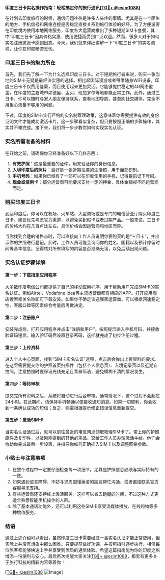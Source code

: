 **印度三日卡实名操作指南：轻松搞定你的旅行通讯[[TG💪+ @esim1088](https://t.me/s/esim1088)]**

在计划去印度旅行的时候，通信问题往往是许多人头疼的事情。尤其是在一个陌生的地方，手机信号和网络连接是否稳定直接关系到旅行体验的好坏。为了方便游客在印度境内使用本地网络服务，印度各大运营商推出了多种短期SIM卡套餐，其中“印度三日卡”因其价格实惠、使用便捷而受到广泛欢迎。然而，很多人对于如何实名注册这张卡感到困惑。今天，我们就来详细讲解一下“印度三日卡”的实名流程，让你在印度畅游无忧。

### 印度三日卡的魅力所在

首先，我们先了解一下为什么选择印度三日卡。对于短期旅行者来说，购买一张当地的SIM卡无疑是最经济实惠的选择。相比起国际漫游或者租借随身WiFi设备，印度三日卡不仅费用低廉，而且使用起来更加灵活。它能够提供稳定的4G网络覆盖，在印度的主要城市如德里、孟买、班加罗尔等地都能正常工作。此外，通过三日卡，你可以随时与家人朋友保持联系，查看地图导航，甚至刷社交媒体，完全不用担心流量不够用的问题。

不过，印度的SIM卡实行严格的实名制管理政策，这意味着你需要提供有效的身份证明文件才能成功激活卡片。这一步骤看似复杂，但只要按照正确的步骤操作，其实并不难完成。接下来，我们将一步步教你如何实现实名认证。

### 实名所需准备的材料

在开始之前，请确保你已经准备好以下几样东西：

1. **有效护照**：这是最重要的证件，用来验证你的身份信息。
2. **入境印度后的照片**：最好是一张近期拍摄的生活照，用于面部识别。
3. **手机号码**：如果你已经有了一部可以在印度使用的手机，记得提前记下号码。
4. **现金或信用卡**：部分运营商可能要求支付一定的押金，具体金额视不同运营商而定。

### 购买印度三日卡

到达印度后，你可以在机场、火车站、大型商场或是专门的电信营业厅购买印度三日卡。建议优先考虑官方渠道，以避免买到假卡或者过期产品。一般来说，三日卡的价格大约在几百卢比左右，具体价格会因运营商和地区而异。

当你找到合适的销售点时，可以直接向工作人员说明你要购买的是“三日卡”，并出示你的护照进行登记。此时，工作人员可能会询问你的姓名、国籍以及预计停留时间等基本信息。记得核对所有填写的内容是否准确无误，以免后续出现问题。

### 实名认证步骤详解

#### 第一步：下载指定应用程序

大多数印度电信公司都提供了自己的移动应用程序，用于帮助用户完成SIM卡的实名认证。例如Airtel、Vodafone Idea等主流运营商都有相应的APP。打开应用商店搜索相关名称即可下载安装。如果你不确定该选哪家运营商，可以根据网速稳定性、客服口碑等因素综合考量后再做决定。

#### 第二步：注册账户

安装完成后，打开应用程序并点击“注册新用户”。按照提示输入手机号码，并接收验证码短信。输入验证码后设置登录密码，这样就完成了初步注册过程。

#### 第三步：上传资料

进入个人中心页面，找到“SIM卡实名认证”选项，点击后会弹出上传资料的要求。在这里需要提交你的护照首页扫描件（包括个人信息页）、入境记录页以及近期自拍照。注意拍照时要保证光线充足且背景简洁，避免模糊不清的情况发生。

#### 第四步：等待审核

提交完所有资料之后，系统将自动进行后台审核。通常情况下，这个过程不会超过24小时。在此期间，请保持手机畅通以便接收通知消息。如果一切顺利，你会收到一条确认成功的短信；反之，则需根据提示修正错误信息重新提交。

#### 第五步：激活SIM卡

当实名认证通过后，就可以前往最近的电信网点领取物理SIM卡了。带上你的护照原件及复印件，以及刚刚提到的其他必需品，交给工作人员办理激活手续。他们会协助你完成最后一步设置，并指导你如何正确插入SIM卡以及调整网络参数。

### 小贴士与注意事项

1. 在整个过程中一定要仔细检查每一项细节，尤其是护照信息必须与实际持有的一致。
2. 如果遇到语言障碍，不妨寻求周围懂英语的朋友帮忙沟通，或者直接联系官方客服寻求支持。
3. 有些运营商还支持线上激活服务，这样可以省去跑腿的时间，不过这种方式更适合熟悉智能手机操作的人群。
4. 除了基本通话功能外，还可以利用这些SIM卡享受流媒体播放、在线购物等多种增值服务。

### 结语

通过上述介绍可以看出，虽然印度三日卡需要经过一番实名认证才能正常使用，但实际上并没有想象中那么困难。只要提前做好功课，并按照指引逐步执行，相信每位旅客都能够快速上手并享受到优质的通信体验。希望这篇指南能为你的印度之旅增添一份便利与安心。最后再次提醒大家关注[TG💪+ @esim1088](https://t.me/s/esim1088)，那里有更多关于旅行科技的精彩内容等着你！

[[TG💪+ @esim1088](https://t.me/s/esim1088) ![Image](https://i.postimg.cc/4NQfJmqS/Snipaste-2025-05-13-00-14-12.png)]